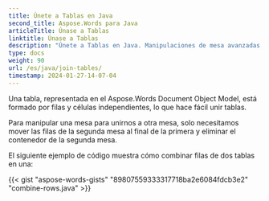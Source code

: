 ```yaml
---
title: Únete a Tablas en Java
second_title: Aspose.Words para Java
articleTitle: Únase a Tablas
linktitle: Únase a Tablas
description: "Únete a Tablas en Java. Manipulaciones de mesa avanzadas, unirse y dividir utilizando Java."
type: docs
weight: 90
url: /es/java/join-tables/
timestamp: 2024-01-27-14-07-04
---
```


Una tabla, representada en el Aspose.Words Document Object Model, está formado por filas y células independientes, lo que hace fácil unir tablas.

Para manipular una mesa para unirnos a otra mesa, solo necesitamos mover las filas de la segunda mesa al final de la primera y eliminar el contenedor de la segunda mesa.

El siguiente ejemplo de código muestra cómo combinar filas de dos tablas en una:

{{< gist "aspose-words-gists" "89807559333317718ba2e6084fdcb3e2" "combine-rows.java" >}}
